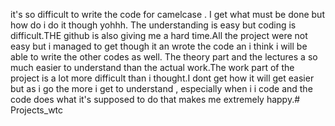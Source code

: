 it's so difficult to write the code for camelcase . I get what must be done but how do i do it though yohhh. The understanding is easy but  coding is difficult.THE github is also giving me a hard time.All the project were not easy but i managed to get though it an wrote the code an i think  i will be able to write the other codes as well. The theory part and the lectures a so much easier to understand than the actual work.The work part of the project is a lot more difficult than i thought.I dont get how it will get easier but as i go the more i get to understand , especially when i i code and the code does what it's supposed to do that makes me extremely happy.# Projects_wtc
